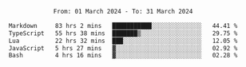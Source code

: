 <div align="center">
<p style="text-align: center;">
<!--START_SECTION:waka-->

```txt
From: 01 March 2024 - To: 31 March 2024

Markdown     83 hrs 2 mins   ███████████░░░░░░░░░░░░░░   44.41 %
TypeScript   55 hrs 38 mins  ███████▒░░░░░░░░░░░░░░░░░   29.75 %
Lua          22 hrs 32 mins  ███░░░░░░░░░░░░░░░░░░░░░░   12.05 %
JavaScript   5 hrs 27 mins   ▓░░░░░░░░░░░░░░░░░░░░░░░░   02.92 %
Bash         4 hrs 16 mins   ▓░░░░░░░░░░░░░░░░░░░░░░░░   02.28 %
```

<!--END_SECTION:waka-->
</p>
</div>
